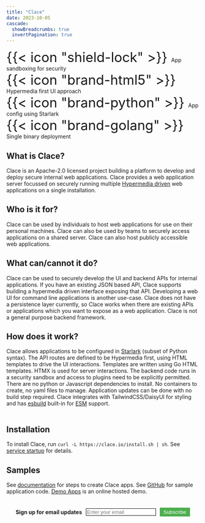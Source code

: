 ```yaml
---
title: "Clace"
date: 2023-10-05
cascade:
  showBreadcrumbs: true
  invertPagination: true
---
```


<div class="index-container">

<div class="index-item"><span style="font-size:250%;"> {{< icon "shield-lock" >}} </span> App sandboxing for security</div>

<div class="index-item"><span style="font-size:250%;"> {{< icon "brand-html5" >}} </span> Hypermedia first UI approach</div>

<div class="index-item"><span style="font-size:250%;"> {{< icon "brand-python" >}} </span> App config using Starlark</div>

<div class="index-item"><span style="font-size:250%;"> {{< icon "brand-golang" >}} </span> Single binary deployment</div>

<!--div class="index-item"><span style="font-size:200%;"> {{< icon "brand-github" >}} </span> Github integration, for gitops workflow</div-->

</div>

<h2>What is Clace?</h2>
Clace is an Apache-2.0 licensed project building a platform to develop and deploy secure internal web applications. Clace provides a web application server focussed on securely running multiple <a href="https://hypermedia.systems/hypermedia-reintroduction/">Hypermedia driven</a> web applications on a single installation.

<br>
<h2>Who is it for?</h2>
<p>
Clace can be used by individuals to host web applications for use on their personal machines. Clace can also be used by teams to securely access applications on a shared server. Clace can also host publicly accessible web applications.

<br>
<h2>What can/cannot it do?</h2>
<p>
Clace can be used to securely develop the UI and backend APIs for internal applications. If you have an existing JSON based API, Clace supports building a hypermedia driven interface exposing that API. Developing a web UI for command line applications is another use-case. Clace does not have a persistence layer currently, so Clace works when there are existing APIs or applications which you want to expose as a web application. Clace is not a general purpose backend framework.
<br>
<h2>How does it work?</h2>
Clace allows applications to be configured in <a href="https://github.com/google/starlark-go">Starlark</a> (subset of Python syntax). The API routes are defined to be Hypermedia first, using HTML templates to drive the UI interactions. Templates are written using Go HTML templates. HTMX is used for server interactions. The backend code runs in a security sandbox and access to plugins need to be explicitly permitted.  There are no python or Javascript dependencies to install. No containers to create, no yaml files to manage. Application updates can be done with no build step required. Clace integrates with TailwindCSS/DaisyUI for styling and has <a href="https://esbuild.github.io/">esbuild</a> built-in for <a href="https://developer.mozilla.org/en-US/docs/Web/JavaScript/Guide/Modules">ESM</a> support.
<br>

<br>
<h2>Installation</h2>
To install Clace, run <code>curl -L https://clace.io/install.sh | sh</code>. See <a href="https://clace.io/docs/installation/#start-the-service">service startup</a> for details.
<br>

<h2>Samples</h2>
See <a href="/docs/app/overview/#examples">documentation</a> for steps to create Clace apps. See <a href="https://github.com/claceio/clace/tree/main/examples">GitHub</a> for sample application code. <a href="https://demo.clace.io/">Demo Apps</a> is an online hosted demo.

<br>
<br>
<br>

<!-- Begin Mailchimp Signup Form -->
<!--link href="//cdn-images.mailchimp.com/embedcode/classic-071822.css" rel="stylesheet" type="text/css"-->
  <div id="mc_embed_signup">
    <form action="https://clace.us21.list-manage.com/subscribe/post?u=3e38430549570438cbc8b7513&amp;id=57d9eeea29&amp;f_id=00afa8e1f0" method="post" id="mc-embedded-subscribe-form" name="mc-embedded-subscribe-form" class="validate" target="_blank">
     <div style="display: flex; align-items: center; justify-content: center;">
	<label for="mce-EMAIL" ><b>Sign up for email updates</b></label>
	<input type="email" placeholder="Enter your email" name="EMAIL" id="mce-EMAIL" style="margin-left: 10px; border: 1px solid #000" required>
	<div aria-hidden="true" id="mce-responses" class="clear foot" >
		<div class="response" id="mce-error-response" style="display:none"></div>
		<div class="response" id="mce-success-response" style="display:none"></div>
	</div>    <!-- real people should not fill this in and expect good things - do not remove this or risk form bot signups-->
        <input aria-hidden="true" type="hidden" name="b_3e38430549570438cbc8b7513_57d9eeea29"  value="">
        <button class="rounded-full" type="submit" name="subscribe" id="mc-embedded-subscribe" style="margin-left: 10px; background-color: #4CAF50; color: white; border: none; padding: 4px 10px; cursor: pointer;">Subscribe</button>
     </div>
    </form>
  </div>
<!--End mc_embed_signup-->
